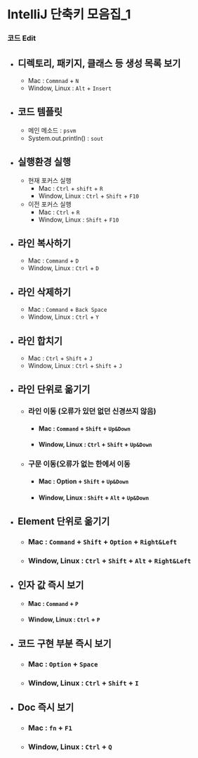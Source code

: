 # IntelliJ 단축키 모음집_1

### 코드 Edit

- ## **디렉토리, 패키지, 클래스 등 생성 목록 보기**

  - Mac : ```Commnad``` + ```N```
  - Window, Linux : ```Alt``` + ```Insert```


- ## **코드 템플릿**

  - 메인 메소드 : ```psvm```
  - System.out.println() : ```sout```


- ## **실행환경 실행**

  - 현재 포커스 실행
    - Mac : ```Ctrl``` + ```shift``` + ```R```
    - Window, Linux : ```Ctrl``` + ```Shift``` + ```F10```
  - 이전 포커스 실행
    - Mac : ```Ctrl``` + ```R```
    - Window, Linux : ```Shift``` + ```F10```


- ## **라인 복사하기**

  - Mac : ```Command``` + ```D```
  - Window, Linux : ```Ctrl``` + ```D```


- ## **라인 삭제하기**

  - Mac : ```Command``` + ```Back Space```
  - Window, Linux : ```Ctrl``` + ```Y```


- ## **라인 합치기**

  - Mac : ```Ctrl``` + ```Shift``` + ```J```
  - Window, Linux : ```Ctrl``` + ```Shift``` + ```J```


- ## **라인 단위로 옮기기**

  - ### 라인 이동 (오류가 있던 없던 신경쓰지 않음)

    - #### Mac : ```Command``` + ```Shift``` + ```Up&Down```
    - #### Window, Linux : ```Ctrl``` + ```Shift``` + ```Up&Down```
  - ### 구문 이동(오류가 없는 한에서 이동

    - #### Mac : Option + ```Shift``` + ```Up&Down```
    - #### Window, Linux : ```Shift``` + ```Alt``` + ```Up&Down```


- ## **Element 단위로 옮기기**

  - ### Mac : ```Command``` + ```Shift``` + ```Option``` + ```Right&Left```
  - ### Window, Linux : ```Ctrl``` + ```Shift``` + ```Alt``` + ```Right&Left```


- ## **인자 값 즉시 보기**

  - #### Mac : ```Command``` + ```P```
  - #### Window, Linux : ```Ctrl``` + ```P```


- ## **코드 구현 부분 즉시 보기**

  - ### Mac : ```Option``` + ```Space```
  - ### Window, Linux : ```Ctrl``` + ```Shift``` + ```I```


- ## **Doc 즉시 보기**

  - ### Mac : ```fn``` + ```F1```
  - ### Window, Linux : ```Ctrl``` + ```Q```
